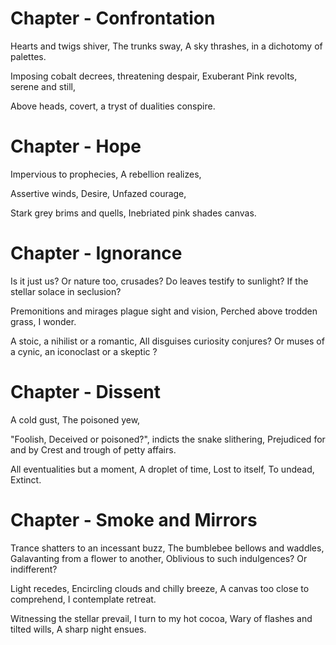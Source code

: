 # Chapter - Confrontation

Hearts and twigs shiver,
The trunks sway,
A sky thrashes,
in a dichotomy of palettes.

Imposing cobalt decrees,
threatening despair,
Exuberant Pink revolts,
serene and still,

Above heads,
covert,
a tryst of dualities conspire.


# Chapter - Hope

Impervious to prophecies,
A rebellion realizes,

Assertive winds,
Desire,
Unfazed courage,

Stark grey brims and quells,
Inebriated pink shades canvas.


# Chapter - Ignorance

Is it just us?
Or nature too, crusades?
Do leaves testify to sunlight?
If the stellar solace in seclusion?

Premonitions and mirages
plague sight and vision,
Perched above trodden grass,
I wonder.

A stoic, a nihilist or a romantic,
All disguises curiosity conjures?
Or muses of a cynic, an iconoclast or a skeptic ?


# Chapter - Dissent

A cold gust,
The poisoned yew,

"Foolish, Deceived or poisoned?", 
indicts the snake slithering,
Prejudiced for and by
Crest and trough of petty affairs.

All eventualities but a moment,
A droplet of time,
Lost to itself,
To undead,
Extinct.


# Chapter - Smoke and Mirrors

Trance shatters to an incessant buzz,
The bumblebee bellows and waddles,
Galavanting from a flower to another,
Oblivious to such indulgences?
Or indifferent?

Light recedes,
Encircling clouds and chilly breeze,
A canvas too close to comprehend,
I contemplate retreat.

Witnessing the stellar prevail,
I turn to my hot cocoa,
Wary of flashes and tilted wills,
A sharp night ensues.

